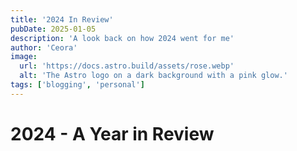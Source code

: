 ```yaml
---
title: '2024 In Review'
pubDate: 2025-01-05
description: 'A look back on how 2024 went for me'
author: 'Ceora'
image: 
  url: 'https://docs.astro.build/assets/rose.webp'
  alt: 'The Astro logo on a dark background with a pink glow.'
tags: ['blogging', 'personal']
---
```


# 2024 - A Year in Review